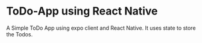 # ToDo-App using React Native
A Simple ToDo App using expo client and React Native.
It uses state to store the Todos.
